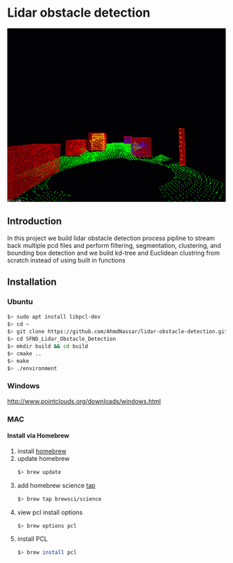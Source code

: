 # Lidar obstacle detection  

<img src="media/ObstacleDetectionFPS.gif" width="700" height="400" />

## Introduction 

In this project we build lidar obstacle detection process pipline to stream back multiple pcd files and perform filtering, segmentation, clustering, and bounding box detection and we build kd-tree and Euclidean clustring from scratch instead of using built in functions 

## Installation

### Ubuntu 

```bash
$> sudo apt install libpcl-dev
$> cd ~
$> git clone https://github.com/AhmdNassar/lidar-obstacle-detection.git
$> cd SFND_Lidar_Obstacle_Detection
$> mkdir build && cd build
$> cmake ..
$> make
$> ./environment
```

### Windows 

http://www.pointclouds.org/downloads/windows.html

### MAC

#### Install via Homebrew
1. install [homebrew](https://brew.sh/)
2. update homebrew 
	```bash
	$> brew update
	```
3. add  homebrew science [tap](https://docs.brew.sh/Taps) 
	```bash
	$> brew tap brewsci/science
	```
4. view pcl install options
	```bash
	$> brew options pcl
	```
5. install PCL 
	```bash
	$> brew install pcl
